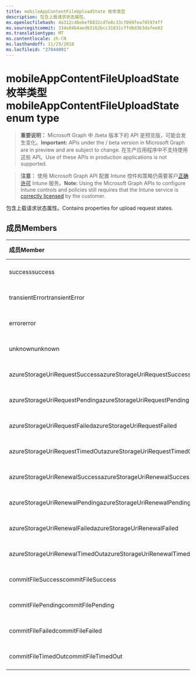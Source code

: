 ```yaml
---
title: mobileAppContentFileUploadState 枚举类型
description: 包含上载请求状态属性。
ms.openlocfilehash: 4a312c46ebef8832cd7e8c33cf099fea705974ff
ms.sourcegitcommit: 334e84b4aed63162bcc31831cffd6d363dafee02
ms.translationtype: MT
ms.contentlocale: zh-CN
ms.lasthandoff: 11/29/2018
ms.locfileid: "27044091"
---
```

# <a name="mobileappcontentfileuploadstate-enum-type"></a><span data-ttu-id="e7097-103">mobileAppContentFileUploadState 枚举类型</span><span class="sxs-lookup"><span data-stu-id="e7097-103">mobileAppContentFileUploadState enum type</span></span>

> <span data-ttu-id="e7097-104">**重要说明：** Microsoft Graph 中 /beta 版本下的 API 是预览版，可能会发生变化。</span><span class="sxs-lookup"><span data-stu-id="e7097-104">**Important:** APIs under the / beta version in Microsoft Graph are in preview and are subject to change.</span></span> <span data-ttu-id="e7097-105">在生产应用程序中不支持使用这些 API。</span><span class="sxs-lookup"><span data-stu-id="e7097-105">Use of these APIs in production applications is not supported.</span></span>

> <span data-ttu-id="e7097-106">**注意：** 使用 Microsoft Graph API 配置 Intune 控件和策略仍需要客户[正确许可](https://go.microsoft.com/fwlink/?linkid=839381) Intune 服务。</span><span class="sxs-lookup"><span data-stu-id="e7097-106">**Note:** Using the Microsoft Graph APIs to configure Intune controls and policies still requires that the Intune service is [correctly licensed](https://go.microsoft.com/fwlink/?linkid=839381) by the customer.</span></span>

<span data-ttu-id="e7097-107">包含上载请求状态属性。</span><span class="sxs-lookup"><span data-stu-id="e7097-107">Contains properties for upload request states.</span></span>
## <a name="members"></a><span data-ttu-id="e7097-108">成员</span><span class="sxs-lookup"><span data-stu-id="e7097-108">Members</span></span>
|<span data-ttu-id="e7097-109">成员</span><span class="sxs-lookup"><span data-stu-id="e7097-109">Member</span></span>|<span data-ttu-id="e7097-110">值</span><span class="sxs-lookup"><span data-stu-id="e7097-110">Value</span></span>|<span data-ttu-id="e7097-111">说明</span><span class="sxs-lookup"><span data-stu-id="e7097-111">Description</span></span>|
|:---|:---|:---|
|<span data-ttu-id="e7097-112">success</span><span class="sxs-lookup"><span data-stu-id="e7097-112">success</span></span>|<span data-ttu-id="e7097-113">0</span><span class="sxs-lookup"><span data-stu-id="e7097-113">0</span></span>|<span data-ttu-id="e7097-114">尚未记录</span><span class="sxs-lookup"><span data-stu-id="e7097-114">Not yet documented</span></span>|
|<span data-ttu-id="e7097-115">transientError</span><span class="sxs-lookup"><span data-stu-id="e7097-115">transientError</span></span>|<span data-ttu-id="e7097-116">1</span><span class="sxs-lookup"><span data-stu-id="e7097-116">1</span></span>|<span data-ttu-id="e7097-117">尚未记录</span><span class="sxs-lookup"><span data-stu-id="e7097-117">Not yet documented</span></span>|
|<span data-ttu-id="e7097-118">error</span><span class="sxs-lookup"><span data-stu-id="e7097-118">error</span></span>|<span data-ttu-id="e7097-119">2</span><span class="sxs-lookup"><span data-stu-id="e7097-119">2</span></span>|<span data-ttu-id="e7097-120">尚未记录</span><span class="sxs-lookup"><span data-stu-id="e7097-120">Not yet documented</span></span>|
|<span data-ttu-id="e7097-121">unknown</span><span class="sxs-lookup"><span data-stu-id="e7097-121">unknown</span></span>|<span data-ttu-id="e7097-122">3</span><span class="sxs-lookup"><span data-stu-id="e7097-122">3</span></span>|<span data-ttu-id="e7097-123">尚未记录</span><span class="sxs-lookup"><span data-stu-id="e7097-123">Not yet documented</span></span>|
|<span data-ttu-id="e7097-124">azureStorageUriRequestSuccess</span><span class="sxs-lookup"><span data-stu-id="e7097-124">azureStorageUriRequestSuccess</span></span>|<span data-ttu-id="e7097-125">100</span><span class="sxs-lookup"><span data-stu-id="e7097-125">100</span></span>|<span data-ttu-id="e7097-126">尚未记录</span><span class="sxs-lookup"><span data-stu-id="e7097-126">Not yet documented</span></span>|
|<span data-ttu-id="e7097-127">azureStorageUriRequestPending</span><span class="sxs-lookup"><span data-stu-id="e7097-127">azureStorageUriRequestPending</span></span>|<span data-ttu-id="e7097-128">101</span><span class="sxs-lookup"><span data-stu-id="e7097-128">101</span></span>|<span data-ttu-id="e7097-129">尚未记录</span><span class="sxs-lookup"><span data-stu-id="e7097-129">Not yet documented</span></span>|
|<span data-ttu-id="e7097-130">azureStorageUriRequestFailed</span><span class="sxs-lookup"><span data-stu-id="e7097-130">azureStorageUriRequestFailed</span></span>|<span data-ttu-id="e7097-131">102</span><span class="sxs-lookup"><span data-stu-id="e7097-131">102</span></span>|<span data-ttu-id="e7097-132">尚未记录</span><span class="sxs-lookup"><span data-stu-id="e7097-132">Not yet documented</span></span>|
|<span data-ttu-id="e7097-133">azureStorageUriRequestTimedOut</span><span class="sxs-lookup"><span data-stu-id="e7097-133">azureStorageUriRequestTimedOut</span></span>|<span data-ttu-id="e7097-134">103</span><span class="sxs-lookup"><span data-stu-id="e7097-134">103</span></span>|<span data-ttu-id="e7097-135">尚未记录</span><span class="sxs-lookup"><span data-stu-id="e7097-135">Not yet documented</span></span>|
|<span data-ttu-id="e7097-136">azureStorageUriRenewalSuccess</span><span class="sxs-lookup"><span data-stu-id="e7097-136">azureStorageUriRenewalSuccess</span></span>|<span data-ttu-id="e7097-137">200</span><span class="sxs-lookup"><span data-stu-id="e7097-137">200</span></span>|<span data-ttu-id="e7097-138">尚未记录</span><span class="sxs-lookup"><span data-stu-id="e7097-138">Not yet documented</span></span>|
|<span data-ttu-id="e7097-139">azureStorageUriRenewalPending</span><span class="sxs-lookup"><span data-stu-id="e7097-139">azureStorageUriRenewalPending</span></span>|<span data-ttu-id="e7097-140">201</span><span class="sxs-lookup"><span data-stu-id="e7097-140">201</span></span>|<span data-ttu-id="e7097-141">尚未记录</span><span class="sxs-lookup"><span data-stu-id="e7097-141">Not yet documented</span></span>|
|<span data-ttu-id="e7097-142">azureStorageUriRenewalFailed</span><span class="sxs-lookup"><span data-stu-id="e7097-142">azureStorageUriRenewalFailed</span></span>|<span data-ttu-id="e7097-143">202</span><span class="sxs-lookup"><span data-stu-id="e7097-143">202</span></span>|<span data-ttu-id="e7097-144">尚未记录</span><span class="sxs-lookup"><span data-stu-id="e7097-144">Not yet documented</span></span>|
|<span data-ttu-id="e7097-145">azureStorageUriRenewalTimedOut</span><span class="sxs-lookup"><span data-stu-id="e7097-145">azureStorageUriRenewalTimedOut</span></span>|<span data-ttu-id="e7097-146">203</span><span class="sxs-lookup"><span data-stu-id="e7097-146">203</span></span>|<span data-ttu-id="e7097-147">尚未记录</span><span class="sxs-lookup"><span data-stu-id="e7097-147">Not yet documented</span></span>|
|<span data-ttu-id="e7097-148">commitFileSuccess</span><span class="sxs-lookup"><span data-stu-id="e7097-148">commitFileSuccess</span></span>|<span data-ttu-id="e7097-149">300</span><span class="sxs-lookup"><span data-stu-id="e7097-149">300</span></span>|<span data-ttu-id="e7097-150">尚未记录</span><span class="sxs-lookup"><span data-stu-id="e7097-150">Not yet documented</span></span>|
|<span data-ttu-id="e7097-151">commitFilePending</span><span class="sxs-lookup"><span data-stu-id="e7097-151">commitFilePending</span></span>|<span data-ttu-id="e7097-152">301</span><span class="sxs-lookup"><span data-stu-id="e7097-152">301</span></span>|<span data-ttu-id="e7097-153">尚未记录</span><span class="sxs-lookup"><span data-stu-id="e7097-153">Not yet documented</span></span>|
|<span data-ttu-id="e7097-154">commitFileFailed</span><span class="sxs-lookup"><span data-stu-id="e7097-154">commitFileFailed</span></span>|<span data-ttu-id="e7097-155">302</span><span class="sxs-lookup"><span data-stu-id="e7097-155">302</span></span>|<span data-ttu-id="e7097-156">尚未记录</span><span class="sxs-lookup"><span data-stu-id="e7097-156">Not yet documented</span></span>|
|<span data-ttu-id="e7097-157">commitFileTimedOut</span><span class="sxs-lookup"><span data-stu-id="e7097-157">commitFileTimedOut</span></span>|<span data-ttu-id="e7097-158">303</span><span class="sxs-lookup"><span data-stu-id="e7097-158">303</span></span>|<span data-ttu-id="e7097-159">尚未记录</span><span class="sxs-lookup"><span data-stu-id="e7097-159">Not yet documented</span></span>|





